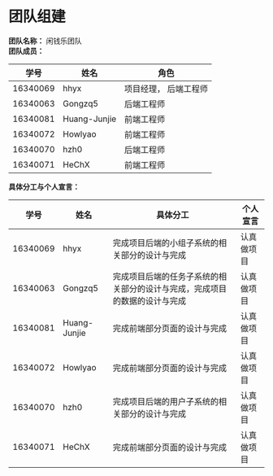 # 团队组建
**团队名称：** 闲钱乐团队                       
**团队成员：**

| 学号 | 姓名 | 角色 |
| ---- | ---- | ---- |
| 16340069 | hhyx | 项目经理， 后端工程师 |
| 16340063 | Gongzq5 | 后端工程师 |
| 16340081 | Huang-Junjie | 前端工程师 |
| 16340072 | Howlyao | 前端工程师 |
| 16340070 | hzh0 | 后端工程师 |
| 16340071 | HeChX | 前端工程师 |


**具体分工与个人宣言：**

| 学号 | 姓名 | 具体分工 |个人宣言|
| ---- | ---- | ---- |----|
| 16340069 | hhyx | 完成项目后端的小组子系统的相关部分的设计与完成 |认真做项目|
| 16340063 | Gongzq5 | 完成项目后端的任务子系统的相关部分的设计与完成，完成项目的数据的设计与完成 |认真做项目|
| 16340081 | Huang-Junjie | 完成前端部分页面的设计与完成 |认真做项目|
| 16340072 | Howlyao | 完成前端部分页面的设计与完成 |认真做项目|
| 16340070 | hzh0 | 完成项目后端的用户子系统的相关部分的设计与完成 |认真做项目|
| 16340071 | HeChX | 完成前端部分页面的设计与完成 |认真做项目|

